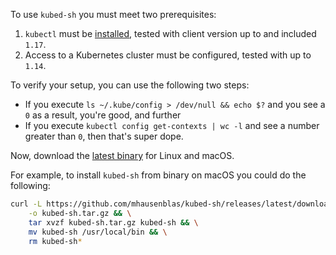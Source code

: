 To use `kubed-sh` you must meet two prerequisites:

1. `kubectl` must be [installed](https://kubernetes.io/docs/tasks/tools/install-kubectl/), tested with client version up to and included `1.17`.
1. Access to a Kubernetes cluster must be configured, tested with up to `1.14`. 

To verify your setup, you can use the following two steps:

- If you execute `ls ~/.kube/config > /dev/null && echo $?` and you see a `0` as a result, you're good, and further
- If you execute `kubectl config get-contexts | wc -l` and see a number greater than `0`, then that's super dope.

Now, download the [latest binary](https://github.com/mhausenblas/kubed-sh/releases/latest) for Linux and macOS.

For example, to install `kubed-sh` from binary on macOS you could do the following:

```sh
curl -L https://github.com/mhausenblas/kubed-sh/releases/latest/download/kubed-sh_darwin_amd64.tar.gz \
    -o kubed-sh.tar.gz && \
    tar xvzf kubed-sh.tar.gz kubed-sh && \
    mv kubed-sh /usr/local/bin && \
    rm kubed-sh*
```